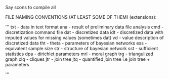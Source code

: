 Say scons to compile all


FILE NAMING CONVENTIONS (AT LEAST SOME OF THEM) (extensions):

'''
txt - data in text format
ana - result of preliminary data file analysis
cmd - discretization command file
dat - discretized data
idt - discretized data with imputed values for missing values (sometimes dat)
vd  - value description of discretized data
tht - theta - parameters of bayesian networks
ess - equivalent sample size
str - structure of bayesian network
sst - sufficient statistics
dpa - dirichlet parameters
mrl - moral graph
trg - triangulized graph
clq - cliques
jtr - join tree
jtq - quantified join tree i.e join tree + parameters

'''
